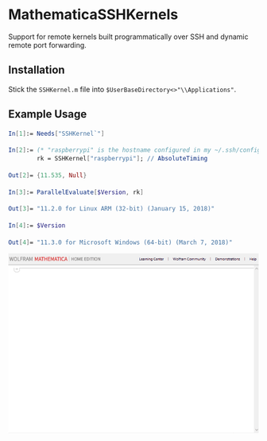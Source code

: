 # MathematicaSSHKernels
Support for remote kernels built programmatically over SSH and dynamic remote port forwarding.

## Installation

Stick the `SSHKernel.m` file into ```$UserBaseDirectory<>"\\Applications"```.

## Example Usage

```mathematica
In[1]:= Needs["SSHKernel`"]

In[2]:= (* "raspberrypi" is the hostname configured in my ~/.ssh/config *)
        rk = SSHKernel["raspberrypi"]; // AbsoluteTiming

Out[2]= {11.535, Null}

In[3]:= ParallelEvaluate[$Version, rk]

Out[3]= "11.2.0 for Linux ARM (32-bit) (January 15, 2018)"

In[4]:= $Version

Out[4]= "11.3.0 for Microsoft Windows (64-bit) (March 7, 2018)"
```
![GIF of using SSHKernel](docs/images/example.gif)
